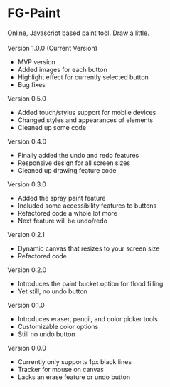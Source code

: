 # FG-Paint
Online, Javascript based paint tool. Draw a little.<br>
<br>
Version 1.0.0 (Current Version)
<br>
- MVP version
- Added images for each button
- Highlight effect for currently selected button
- Bug fixes

Version 0.5.0
<br>
- Added touch/stylus support for mobile devices
- Changed styles and appearances of elements
- Cleaned up some code

Version 0.4.0
<br>
- Finally added the undo and redo features
- Responsive design for all screen sizes
- Cleaned up drawing feature code

Version 0.3.0
<br>
- Added the spray paint feature
- Included some accessibility features to buttons
- Refactored code a whole lot more
- Next feature will be undo/redo

Version 0.2.1
<br>
- Dynamic canvas that resizes to your screen size
- Refactored code

Version 0.2.0
<br>
- Introduces the paint bucket option for flood filling
- Yet still, no undo button

Version 0.1.0
<br>
- Introduces eraser, pencil, and color picker tools
- Customizable color options
- Still no undo button

Version 0.0.0
<br>
- Currently only supports 1px black lines
- Tracker for mouse on canvas
- Lacks an erase feature or undo button
